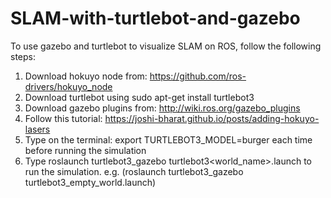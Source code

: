 # SLAM-with-turtlebot-and-gazebo

To use gazebo and turtlebot to visualize SLAM on ROS, follow the following steps:

1. Download hokuyo node from: https://github.com/ros-drivers/hokuyo_node
2. Download turtlebot using sudo apt-get install turtlebot3
3. Download gazebo plugins from: http://wiki.ros.org/gazebo_plugins
4. Follow this tutorial: https://joshi-bharat.github.io/posts/adding-hokuyo-lasers
5. Type on the terminal: export TURTLEBOT3_MODEL=burger each time before running the simulation
6. Type roslaunch turtlebot3_gazebo turtlebot3<world_name>.launch to run the simulation. e.g. (roslaunch turtlebot3_gazebo turtlebot3_empty_world.launch)
